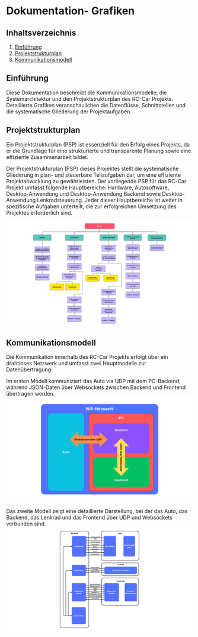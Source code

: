 # Dokumentation- Grafiken

## Inhaltsverzeichnis
1. [Einführung](#einführung)
2. [Projektstrukturplan](#projektstrukturplan)
3. [Kommunikationsmodell](#kommunikationsmodell)


## Einführung
Diese Dokumentation beschreibt die Kommunikationsmodelle, die Systemarchitektur und den Projektstrukturplan des RC-Car Projekts. Detaillierte Grafiken veranschaulichen die Datenflüsse, Schnittstellen und die systematische Gliederung der Projektaufgaben.

## Projektstrukturplan
Ein Projektstrukturplan (PSP) ist essenziell für den Erfolg eines Projekts, da er die Grundlage für eine strukturierte und transparente Planung sowie eine effiziente Zusammenarbeit bildet.

Der Projektstrukturplan (PSP) dieses Projektes stellt die systematische Gliederung in plan- und steuerbare Teilaufgaben dar, um eine effiziente Projektabwicklung zu gewährleisten.
Der vorliegende PSP für das RC-Car Projekt umfasst folgende Hauptbereiche: Hardware, Autosoftware, Desktop-Anwendung und Desktop-Anwendung Backend sowie Desktop-Anwendung Lenkradsteuerung. Jeder dieser Hauptbereiche ist weiter in spezifische Aufgaben unterteilt, die zur erfolgreichen Umsetzung des Projektes erforderlich sind.

![Projektstrukturplan](src/assets/PSP.png)

## Kommunikationsmodell
Die Kommunikation innerhalb des RC-Car Projekts erfolgt über ein drahtloses Netzwerk und umfasst zwei Hauptmodelle zur Datenübertragung:

Im ersten Modell kommuniziert das Auto via UDP mit dem PC-Backend, während JSON-Daten über Websockets zwischen Backend und Frontend übertragen werden. 
![Kommunikationsmodell 1](src/assets/Kommunicationsmall.png)

Das zweite Modell zeigt eine detaillierte Darstellung, bei der das Auto, das Backend, das Lenkrad und das Frontend über UDP und Websockets verbunden sind. 
![Kommunikationsmodell 1](src/assets/Kommunicationbig.png)
